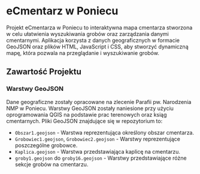 # eCmentarz w Poniecu

Projekt eCmentarza w Poniecu to interaktywna mapa cmentarza stworzona w celu ułatwienia wyszukiwania grobów oraz zarządzania danymi cmentarnymi. Aplikacja korzysta z danych geograficznych w formacie GeoJSON oraz plików HTML, JavaScript i CSS, aby stworzyć dynamiczną mapę, która pozwala na przeglądanie i wyszukiwanie grobów.

## Zawartość Projektu

### Warstwy GeoJSON

Dane geograficzne zostały opracowane na zlecenie Parafii pw. Narodzenia NMP w Poniecu. Warstwy GeoJSON zostały naniesione przy użyciu oprogramowania QGIS na podstawie prac terenowych oraz ksiąg cmentarnych. Pliki GeoJSON znajdujące się w repozytorium to:

- `Obszar1.geojson` - Warstwa reprezentująca określony obszar cmentarza.
- `Grobowiec1.geojson`, `Grobowiec2.geojson` - Warstwy reprezentujące poszczególne grobowce.
- `Kaplica.geojson` - Warstwa przedstawiająca kaplicę na cmentarzu.
- `groby1.geojson` do `groby16.geojson` - Warstwy przedstawiające różne sekcje grobów na cmentarzu.
